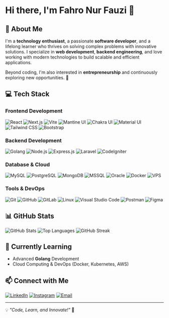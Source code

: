 # Hi there, I'm Fahro Nur Fauzi 👋

## 🚀 About Me
I'm a **technology enthusiast**, a passionate **software developer**, and a lifelong learner who thrives on solving complex problems with innovative solutions. I specialize in **web development**, **backend engineering**, and love working with modern technologies to build scalable and efficient applications. 

Beyond coding, I'm also interested in **entrepreneurship** and continuously exploring new opportunities. 🚀

## 💻 Tech Stack
### Frontend Development
![React](https://img.shields.io/badge/React-20232A?style=for-the-badge&logo=react&logoColor=61DAFB)
![Next.js](https://img.shields.io/badge/Next.js-000000?style=for-the-badge&logo=nextdotjs&logoColor=white)
![Vite](https://img.shields.io/badge/Vite-646CFF?style=for-the-badge&logo=vite&logoColor=white)
![Mantine UI](https://img.shields.io/badge/Mantine_UI-0082F4?style=for-the-badge&logo=mantine&logoColor=white)
![Chakra UI](https://img.shields.io/badge/Chakra_UI-319795?style=for-the-badge&logo=chakraui&logoColor=white)
![Material UI](https://img.shields.io/badge/Material_UI-007FFF?style=for-the-badge&logo=mui&logoColor=white)
![Tailwind CSS](https://img.shields.io/badge/Tailwind_CSS-38B2AC?style=for-the-badge&logo=tailwindcss&logoColor=white)
![Bootstrap](https://img.shields.io/badge/Bootstrap-7952B3?style=for-the-badge&logo=bootstrap&logoColor=white)

### Backend Development
![Golang](https://img.shields.io/badge/Go-00ADD8?style=for-the-badge&logo=go&logoColor=white)
![Node.js](https://img.shields.io/badge/Node.js-339933?style=for-the-badge&logo=nodedotjs&logoColor=white)
![Express.js](https://img.shields.io/badge/Express-000000?style=for-the-badge&logo=express&logoColor=white)
![Laravel](https://img.shields.io/badge/Laravel-FF2D20?style=for-the-badge&logo=laravel&logoColor=white)
![CodeIgniter](https://img.shields.io/badge/CodeIgniter-EF4223?style=for-the-badge&logo=codeigniter&logoColor=white)

### Database & Cloud
![MySQL](https://img.shields.io/badge/MySQL-4479A1?style=for-the-badge&logo=mysql&logoColor=white)
![PostgreSQL](https://img.shields.io/badge/PostgreSQL-336791?style=for-the-badge&logo=postgresql&logoColor=white)
![MongoDB](https://img.shields.io/badge/MongoDB-47A248?style=for-the-badge&logo=mongodb&logoColor=white)
![MSSQL](https://img.shields.io/badge/Microsoft_SQL_Server-CC2927?style=for-the-badge&logo=microsoftsqlserver&logoColor=white)
![Oracle](https://img.shields.io/badge/Oracle-F80000?style=for-the-badge&logo=oracle&logoColor=white)
![Docker](https://img.shields.io/badge/Docker-2496ED?style=for-the-badge&logo=docker&logoColor=white)
![VPS](https://img.shields.io/badge/VPS-006400?style=for-the-badge&logo=server&logoColor=white)

### Tools & DevOps
![Git](https://img.shields.io/badge/Git-F05032?style=for-the-badge&logo=git&logoColor=white)
![GitHub](https://img.shields.io/badge/GitHub-181717?style=for-the-badge&logo=github&logoColor=white)
![GitLab](https://img.shields.io/badge/GitLab-FC6D26?style=for-the-badge&logo=gitlab&logoColor=white)
![Linux](https://img.shields.io/badge/Linux-FCC624?style=for-the-badge&logo=linux&logoColor=black)
![Visual Studio Code](https://img.shields.io/badge/VS_Code-007ACC?style=for-the-badge&logo=visualstudiocode&logoColor=white)
![Postman](https://img.shields.io/badge/Postman-FF6C37?style=for-the-badge&logo=postman&logoColor=white)
![Figma](https://img.shields.io/badge/Figma-F24E1E?style=for-the-badge&logo=figma&logoColor=white)

## 📊 GitHub Stats
![GitHub Stats](https://github-readme-stats.vercel.app/api?username=fahrooo&show_icons=true&theme=radical)
![Top Languages](https://github-readme-stats.vercel.app/api/top-langs/?username=fahrooo&layout=compact&theme=radical)
![GitHub Streak](https://github-readme-streak-stats.herokuapp.com/?user=fahrooo&theme=radical)


## 🌱 Currently Learning
- Advanced **Golang** Development
- Cloud Computing & DevOps (Docker, Kubernetes, AWS)

## 📫 Connect with Me
[![LinkedIn](https://img.shields.io/badge/LinkedIn-0077B5?style=for-the-badge&logo=linkedin&logoColor=white)](https://www.linkedin.com/in/fahro-nur-fauzi-a330381b6)
[![Instagram](https://img.shields.io/badge/Instagram-E4405F?style=for-the-badge&logo=instagram&logoColor=white)](https://instagram.com/fahro_o)
[![Email](https://img.shields.io/badge/Email-D14836?style=for-the-badge&logo=gmail&logoColor=white)](mailto:fahronurf@gmail.com)

---
💡 *"Code, Learn, and Innovate!"* 🚀
